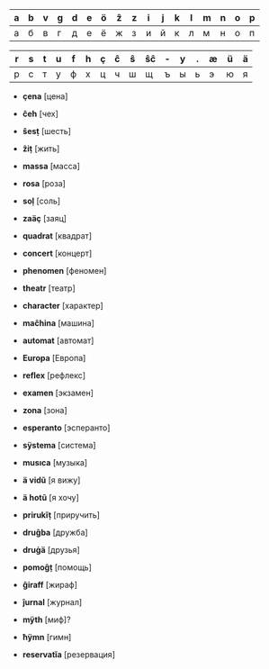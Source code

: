 |a|b|v|g|d|e|ö|ẑ|z|i|j|k|l|m|n|o|p|
|-|-|-|-|-|-|-|-|-|-|-|-|-|-|-|-|-|
|а|б|в|г|д|е|ё|ж|з|и|й|к|л|м|н|о|п|

|r|s|t|u|f|h|ç|ĉ|ŝ|ŝĉ|-|y|.|æ|ü|ä|
|-|-|-|-|-|-|-|-|-|-|-|-|-|-|-|-|
|р|с|т|у|ф|х|ц|ч|ш|щ|ъ|ы|ь|э|ю|я|

* **çena** [цена]
* **ĉeh** [чех]
* **ŝesṭ** [шесть]
* **ẑiṭ** [жить]

* **massa** [масса]
* **rosa** [роза]

* **soḷ** [соль]
* **zaäç** [заяц]

* **quadrat** [квадрат]
* **concert** [концерт]

* **phenomen** [феномен]
* **theatr** [театр]
* **character** [характер]
* **maĉhina** [машина]

* **automat** [автомат]
* **Europa** [Европа]

* **reflex** [рефлекс]
* **examen** [экзамен]
* **zona** [зона]

* **esperanto** [эсперанто]
* **sÿstema** [система]
* **musıca** [музыка]
* **ä vidũ** [я вижу]
* **ä hotũ** [я хочу]
* **prirukĩṭ** [приручить]
* **druĝba** [дружба]
* **druġä** [друзья]
* **pomoĝṭ** [помощь]
* **ĝiraff** [жираф]
* **ĵurnal** [журнал]
* **mÿth** [миф]?
* **ħÿmn** [гимн]
* **reservatĭa** [резервация]

